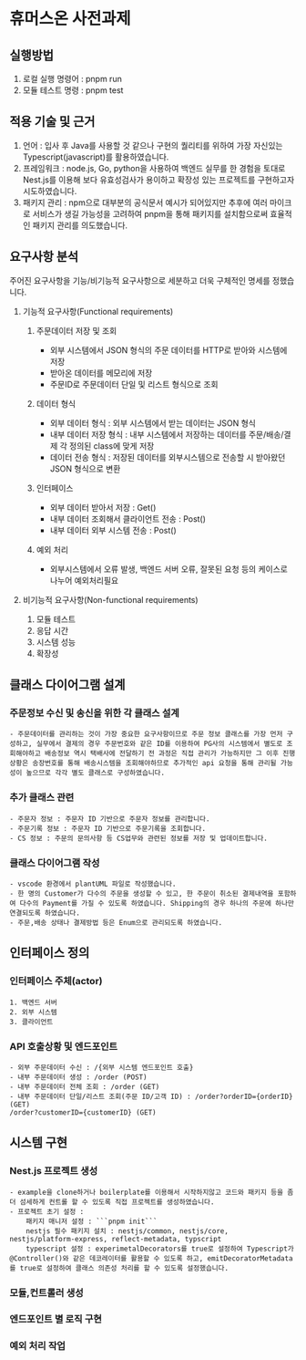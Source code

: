 # 휴머스온 사전과제

## 실행방법
1. 로컬 실행 명령어 : pnpm run
2. 모듈 테스트 명령 : pnpm test


## 적용 기술 및 근거
1. 언어 : 입사 후 Java를 사용할 것 같으나 구현의 퀄리티를 위하여 가장 자신있는 Typescript(javascript)를 활용하였습니다.
2. 프레임워크 : node.js, Go, python을 사용하여 백엔드 실무를 한 경험을 토대로 Nest.js를 이용해 보다 유효성검사가 용이하고 확장성 있는 프로젝트를 구현하고자 시도하였습니다.
3. 패키지 관리 : npm으로 대부분의 공식문서 예시가 되어있지만 추후에 여러 마이크로 서비스가 생길 가능성을 고려하여 pnpm을 통해 패키지를 설치함으로써 효율적인 패키지 관리를 의도했습니다.


## 요구사항 분석
주어진 요구사항을 기능/비기능적 요구사항으로 세분하고 더욱 구체적인 명세를 정했습니다.
1. 기능적 요구사항(Functional requirements)
    1. 주문데이터 저장 및 조회
        - 외부 시스템에서 JSON 형식의 주문 데이터를 HTTP로 받아와 시스템에 저장
        - 받아온 데이터를 메모리에 저장
        - 주문ID로 주문데이터 단일 및 리스트 형식으로 조회
    2. 데이터 형식
        - 외부 데이터 형식 : 외부 시스템에서 받는 데이터는 JSON 형식
        - 내부 데이터 저장 형식 : 내부 시스템에서 저장하는 데이터를 주문/배송/결제 각 정의된 class에 맞게 저장
        - 데이터 전송 형식 : 저장된 데이터를 외부시스템으로 전송할 시 받아왔던 JSON 형식으로 변환
    3. 인터페이스
        - 외부 데이터 받아서 저장 : Get()
        - 내부 데이터 조회해서 클라이언트 전송 : Post()
        - 내부 데이터 외부 시스템 전송 : Post()

    4. 예외 처리
        - 외부시스템에서 오류 발생, 백엔드 서버 오류, 잘못된 요청 등의 케이스로 나누어 예외처리필요

1. 비기능적 요구사항(Non-functional requirements)
    1. 모듈 테스트
    2. 응답 시간
    3. 시스템 성능
    4. 확장성


## 클래스 다이어그램 설계

### 주문정보 수신 및 송신을 위한 각 클래스 설계
    - 주문데이터를 관리하는 것이 가장 중요한 요구사항이므로 주문 정보 클래스를 가장 먼저 구성하고, 실무에서 결제의 경우 주문번호와 같은 ID를 이용하여 PG사의 시스템에서 별도로 조회해야하고 배송정보 역시 택배사에 전달하기 전 과정은 직접 관리가 가능하지만 그 이후 진행상황은 송장번호를 통해 배송시스템을 조회해야하므로 추가적인 api 요청을 통해 관리될 가능성이 높으므로 각각 별도 클래스로 구성하였습니다.

### 추가 클래스 관련
    - 주문자 정보 : 주문자 ID 기반으로 주문자 정보를 관리합니다.
    - 주문기록 정보 : 주문자 ID 기반으로 주문기록을 조회합니다.
    - CS 정보 : 주문의 문의사항 등 CS업무와 관련된 정보를 저장 및 업데이트합니다.
    
### 클래스 다이어그램 작성
    - vscode 환경에서 plantUML 파일로 작성했습니다.
    - 한 명의 Customer가 다수의 주문을 생성할 수 있고, 한 주문이 취소된 결제내역을 포함하여 다수의 Payment를 가질 수 있도록 하였습니다. Shipping의 경우 하나의 주문에 하나만 연결되도록 하였습니다.
    - 주문,배송 상태나 결제방법 등은 Enum으로 관리되도록 하였습니다. 


## 인터페이스 정의

### 인터페이스 주체(actor)
    1. 백엔드 서버
    2. 외부 시스템
    3. 클라이언트

### API 호출상황 및 엔드포인트
    - 외부 주문데이터 수신 : /{외부 시스템 엔드포인트 호출} 
    - 내부 주문데이터 생성 : /order (POST)
    - 내부 주문데이터 전체 조회 : /order (GET)
    - 내부 주문데이터 단일/리스트 조회(주문 ID/고객 ID) : /order?orderID={orderID} (GET)
    /order?customerID={customerID} (GET)

## 시스템 구현

### Nest.js 프로젝트 생성
    - example을 clone하거나 boilerplate를 이용해서 시작하지않고 코드와 패키지 등을 좀 더 섬세하게 컨트롤 할 수 있도록 직접 프로젝트를 생성하였습니다.
    - 프로젝트 초기 설정 : 
        패키지 매니저 설정 : ```pnpm init```
        nestjs 필수 패키지 설치 : nestjs/common, nestjs/core, nestjs/platform-express, reflect-metadata, typscript
        typescript 설정 : experimetalDecorators를 true로 설정하여 Typescript가 @Controller()와 같은 데코레이터를 활용할 수 있도록 하고, emitDecoratorMetadata를 true로 설정하여 클래스 의존성 처리를 할 수 있도록 설정했습니다.

### 모듈,컨트롤러 생성

### 엔드포인트 별 로직 구현

### 예외 처리 작업
